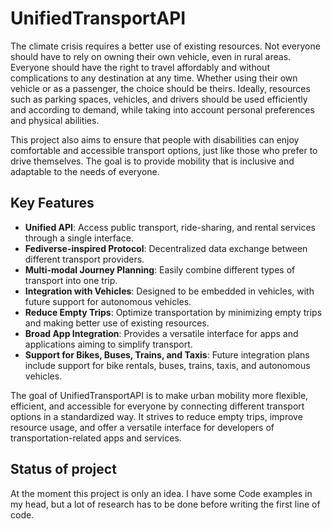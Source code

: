 # UnifiedTransportAPI

The climate crisis requires a better use of existing resources. Not everyone should have to rely on owning their own vehicle, even in rural areas. Everyone should have the right to travel affordably and without complications to any destination at any time. Whether using their own vehicle or as a passenger, the choice should be theirs. Ideally, resources such as parking spaces, vehicles, and drivers should be used efficiently and according to demand, while taking into account personal preferences and physical abilities.

This project also aims to ensure that people with disabilities can enjoy comfortable and accessible transport options, just like those who prefer to drive themselves. The goal is to provide mobility that is inclusive and adaptable to the needs of everyone.

## Key Features

- **Unified API**: Access public transport, ride-sharing, and rental services through a single interface.
- **Fediverse-inspired Protocol**: Decentralized data exchange between different transport providers.
- **Multi-modal Journey Planning**: Easily combine different types of transport into one trip.
- **Integration with Vehicles**: Designed to be embedded in vehicles, with future support for autonomous vehicles.
- **Reduce Empty Trips**: Optimize transportation by minimizing empty trips and making better use of existing resources.
- **Broad App Integration**: Provides a versatile interface for apps and applications aiming to simplify transport.
- **Support for Bikes, Buses, Trains, and Taxis**: Future integration plans include support for bike rentals, buses, trains, taxis, and autonomous vehicles.

The goal of UnifiedTransportAPI is to make urban mobility more flexible, efficient, and accessible for everyone by connecting different transport options in a standardized way. It strives to reduce empty trips, improve resource usage, and offer a versatile interface for developers of transportation-related apps and services.

## Status of project

At the moment this project is only an idea. I have some Code examples in my head, but a lot of research has to be done before writing the first line of code.
